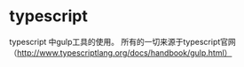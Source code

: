 # typescript
typescript 中gulp工具的使用。
所有的一切来源于typescript官网（http://www.typescriptlang.org/docs/handbook/gulp.html）
